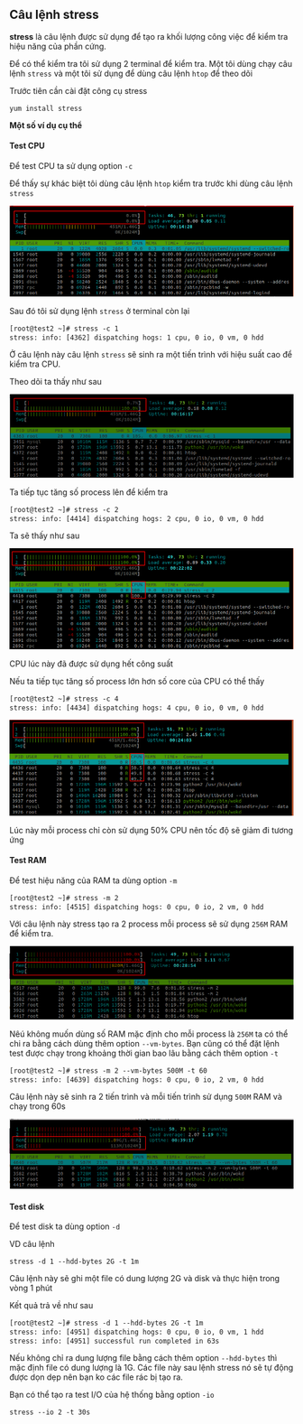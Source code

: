## Câu lệnh stress

**stress** là câu lệnh được sử dụng để tạo ra khối lượng công việc để kiểm tra hiệu năng của phần cứng.

Để có thể kiểm tra tôi sử dụng 2 terminal để kiểm tra. Một tôi dùng chạy câu lệnh `stress` và một tôi sử dụng để dùng câu lệnh `htop` để theo dõi

Trước tiên cần cài đặt công cụ stress

```
yum install stress
```

**Một số ví dụ cụ thể**

#### Test CPU

Để test CPU ta sử dụng option `-c`

Để thấy sự khác biệt tôi dùng câu lệnh `htop` kiểm tra trước khi dùng câu lệnh `stress`

![](/Monitoring/images/stress/1.png)

Sau đó tôi sử dụng lệnh `stress` ở terminal còn lại

```
[root@test2 ~]# stress -c 1
stress: info: [4362] dispatching hogs: 1 cpu, 0 io, 0 vm, 0 hdd
```

Ở câu lệnh này câu lệnh `stress` sẽ sinh ra một tiến trình với hiệu suất cao để kiểm tra CPU. 

Theo dõi ta thấy như sau

![](/Monitoring/images/stress/2.png)

Ta tiếp tục tăng số process lên để kiểm tra

```
[root@test2 ~]# stress -c 2
stress: info: [4414] dispatching hogs: 2 cpu, 0 io, 0 vm, 0 hdd
```

Ta sẽ thấy như sau

![](/Monitoring/images/stress/3.png)

CPU lúc này đã được sử dụng hết công suất

Nếu ta tiếp tục tăng số process lớn hơn số core của CPU có thể thấy

```
[root@test2 ~]# stress -c 4
stress: info: [4434] dispatching hogs: 4 cpu, 0 io, 0 vm, 0 hdd
```

![](/Monitoring/images/stress/4.png)

Lúc này mỗi process chỉ còn sử dụng 50% CPU nên tốc độ sẽ giảm đi tương ứng

#### Test RAM

Để test hiệu năng của RAM ta dùng option `-m`

```
[root@test2 ~]# stress -m 2
stress: info: [4515] dispatching hogs: 0 cpu, 0 io, 2 vm, 0 hdd
```

Với câu lệnh này stress tạo ra 2 process mỗi process sẽ sử dụng `256M` RAM để kiểm tra.

![](/Monitoring/images/stress/5.png)

Nêú không muốn dùng số RAM mặc định cho mỗi process là `256M` ta có thể chi ra bằng cách dùng thêm option `--vm-bytes`. Bạn cũng có thể đặt lệnh test được chạy trong khoảng thời gian bao lâu bằng cách thêm option `-t`

```
[root@test2 ~]# stress -m 2 --vm-bytes 500M -t 60
stress: info: [4639] dispatching hogs: 0 cpu, 0 io, 2 vm, 0 hdd
```

Câu lệnh này sẽ sinh ra 2 tiến trình và mỗi tiến trình sử dụng `500M` RAM và chạy trong 60s

![](/Monitoring/images/stress/6.png)

#### Test disk

Để test disk ta dùng option `-d` 

VD câu lệnh

```
stress -d 1 --hdd-bytes 2G -t 1m
```

Câu lệnh này sẽ ghi một file có dung lượng 2G và disk và thực hiện trong vòng 1 phút

Kết quả trả về như sau

```
[root@test2 ~]# stress -d 1 --hdd-bytes 2G -t 1m
stress: info: [4951] dispatching hogs: 0 cpu, 0 io, 0 vm, 1 hdd
stress: info: [4951] successful run completed in 63s
```

Nếu không chỉ ra dung lượng file bằng cách thêm option `--hdd-bytes` thì mặc định file có dung lượng là 1G. Các file này sau lệnh stress nó sẽ tự động được dọn dẹp nên bạn ko các file rác bị tạo ra.

Bạn có thể  tạo ra test I/O của hệ thống bằng option `-io`

```
stress --io 2 -t 30s
```